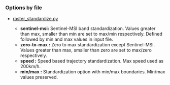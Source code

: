 ### Options by file

* [raster_standardize.py](./raster_standardize.py)
    
    - **sentinel-msi:** Sentinel-MSI band standardization. Values greater than max, smaller than min are set to max/min respectively. Defined followed by min and max values in input file.
    - **zero-to-max :** Zero to max standardization except Sentinel-MSI. Values greater than max, smaller than zero are set to max/zero respectively.
    - **speed       :** Speed based trajectory standardization. Max speed used as 200km/h.
    - **min/max     :** Standardization option with min/max boundaries. Min/max values preserved.
